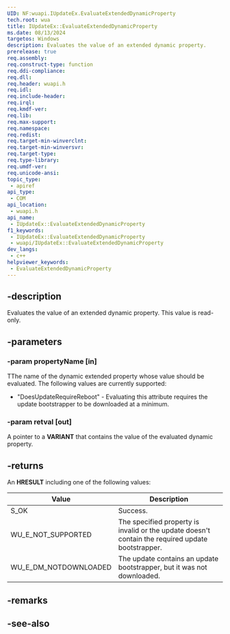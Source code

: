 ```yaml
---
UID: NF:wuapi.IUpdateEx.EvaluateExtendedDynamicProperty
tech.root: wua
title: IUpdateEx::EvaluateExtendedDynamicProperty
ms.date: 08/13/2024
targetos: Windows
description: Evaluates the value of an extended dynamic property.
prerelease: true
req.assembly: 
req.construct-type: function
req.ddi-compliance: 
req.dll: 
req.header: wuapi.h
req.idl: 
req.include-header: 
req.irql: 
req.kmdf-ver: 
req.lib: 
req.max-support: 
req.namespace: 
req.redist: 
req.target-min-winverclnt: 
req.target-min-winversvr: 
req.target-type: 
req.type-library: 
req.umdf-ver: 
req.unicode-ansi: 
topic_type:
 - apiref
api_type:
 - COM
api_location:
 - wuapi.h
api_name:
 - IUpdateEx::EvaluateExtendedDynamicProperty
f1_keywords:
 - IUpdateEx::EvaluateExtendedDynamicProperty
 - wuapi/IUpdateEx::EvaluateExtendedDynamicProperty
dev_langs:
 - c++
helpviewer_keywords:
 - EvaluateExtendedDynamicProperty
---
```


## -description

Evaluates the value of an extended dynamic property. This value is read-only.

## -parameters

### -param propertyName [in]

TThe name of the dynamic extended property whose value should be evaluated. The following values are currently supported:

* "DoesUpdateRequireReboot" - Evaluating this attribute requires the update bootstrapper to be downloaded at a minimum.

### -param retval [out]

A pointer to a **VARIANT** that contains the value of the evaluated dynamic property.

## -returns

An **HRESULT** including one of the following values:

| Value | Description |
|-------|-------------|
| S_OK | Success. |
| WU_E_NOT_SUPPORTED | The specified property is invalid or the update doesn't contain the required update bootstrapper. |
| WU_E_DM_NOTDOWNLOADED | The update contains an update bootstrapper, but it was not downloaded. |


## -remarks

## -see-also

